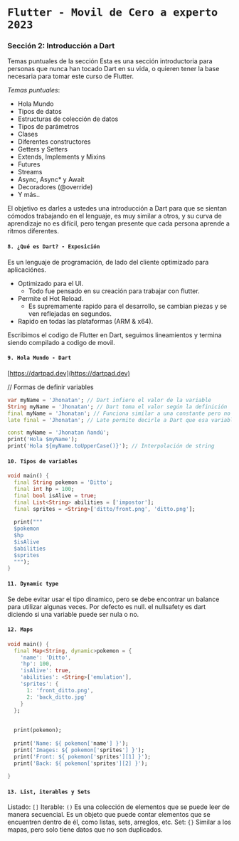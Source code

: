 # `Flutter - Movil de Cero a experto 2023`

### Sección 2: Introducción a Dart
Temas puntuales de la sección
Esta es una sección introductoria para personas que nunca han tocado Dart en su vida, o quieren tener la base necesaria para tomar este curso de Flutter.

*Temas puntuales*:

- Hola Mundo
- Tipos de datos
- Estructuras de colección de datos
- Tipos de parámetros
- Clases
- Diferentes constructores
- Getters y Setters
- Extends, Implements y Mixins
- Futures
- Streams
- Async, Async* y Await
- Decoradores (@override)
- Y más..

El objetivo es darles a ustedes una introducción a Dart para que se sientan cómodos trabajando en el lenguaje, es muy similar a otros, y su curva de aprendizaje no es difícil, pero tengan presente que cada persona aprende a ritmos diferentes.

#### `8. ¿Qué es Dart? - Exposición`
Es un lenguaje de programación, de lado del cliente optimizado para aplicaciónes.
- Optimizado para el UI.
  - Todo fue pensado en su creación para trabajar con flutter.
- Permite el Hot Reload.
  - Es supremamente rapido para el desarrollo, se cambian piezas y se ven reflejadas en segundos.
- Rapido en todas las plataformas (ARM & x64).

Escribimos el codigo de Flutter en Dart, seguimos lineamientos y termina siendo compilado a codigo de movil.


#### `9. Hola Mundo - Dart`
[https://dartpad.dev](https://dartpad.dev)

// Formas de definir variables
```dart
var myName = 'Jhonatan'; // Dart infiere el valor de la variable
String myName = 'Jhonatan'; // Dart toma el valor según la definición
final myName = 'Jhonatan'; // Funciona similar a una constante pero no es lo mismo.
late final = 'Jhonatan'; // Late permite decirle a Dart que esa variable tendrá un valor al momento de usarse, es responsabilidad del desarrollador asegurar que eso se cumpla.

const myName = 'Jhonatan ñandú';  
print('Hola $myName');
print('Hola ${myName.toUpperCase()}'); // Interpolación de string
```


#### `10. Tipos de variables`

```dart
void main() {
  final String pokemon = 'Ditto';
  final int hp = 100;
  final bool isAlive = true;
  final List<String> abilities = ['impostor'];
  final sprites = <String>['ditto/front.png', 'ditto.png'];
  
  print("""
  $pokemon
  $hp
  $isAlive
  $abilities
  $sprites
  """);
}
```


#### `11. Dynamic type`
Se debe evitar usar el tipo dinamico, pero se debe encontrar un balance para utilizar algunas veces.
Por defecto es null.
el nullsafety es dart diciendo si una variable puede ser nula o no.


#### `12. Maps`
```dart
void main() {
  final Map<String, dynamic>pokemon = {
    'name': 'Ditto',
    'hp': 100,
    'isAlive': true,
    'abilities': <String>['emulation'],
    'sprites': {
      1: 'front_ditto.png',
      2: 'back_ditto.jpg'
    }
  };
  
  
  print(pokemon);
  
  print('Name: ${ pokemon['name'] }');
  print('Images: ${ pokemon['sprites'] }');
  print('Front: ${ pokemon['sprites'][1] }');
  print('Back: ${ pokemon['sprites'][2] }');
  
}
```


#### `13. List, iterables y Sets`

Listado: `[]`
Iterable: `()` Es una colección de elementos que se puede leer de manera secuencial. Es un objeto que puede contar elementos que se encuentren dentro de él, como listas, sets, arreglos, etc.
Set: `{}` Similar a los mapas, pero solo tiene datos que no son duplicados.